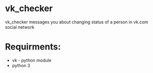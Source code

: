 # vk_checker
vk_checker messages you about changing status of a person in vk.com social network

# Requirments:
* vk - python module
* python 3
